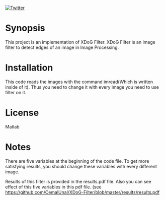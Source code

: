 [![Twitter](https://img.shields.io/twitter/follow/cemalun.svg?style=social&logo=twitter&label=Follow%20Me)](https://twitter.com/cemalun)

# Synopsis
This project is an implementation of XDoG Filter. XDoG Filter is an image filter to detect edges of an image in Image Processing.

# Installation
This code reads the images with the command imread(Which is written inside of it). Thus you need to change it with every image you need to use filter on it.

# License
Matlab

# Notes
There are five variables at the beginning of the code file. To get more satisfying results, you should change these variables with every different image.

Results of this filter is provided in the results.pdf file. Also you can see effect of this five variables in this pdf file. (see https://github.com/CemalUnal/XDoG-Filter/blob/master/results/results.pdf
